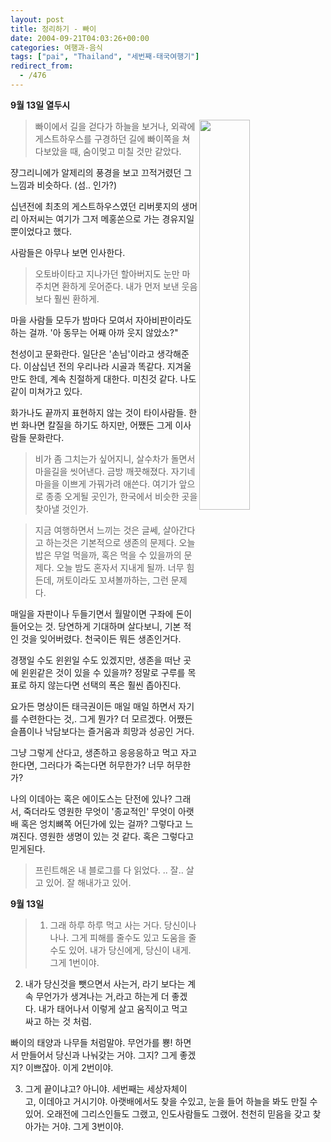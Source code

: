 ```yaml
---
layout: post
title: 정리하기 - 빠이
date: 2004-09-21T04:03:26+00:00
categories: 여행과-음식
tags: ["pai", "Thailand", "세번째-태국여행기"]
redirect_from:
  - /476
---
```


<strong>9월 13일 열두시</strong>

<a href="http://www.flickr.com/photos/jinto/3230352305/"><img src="http://farm4.static.flickr.com/3435/3230352305_d23d1d4efa.jpg" align="right" width=40% /></a>

> 빠이에서 길을 걷다가 하늘을 보거나, 외곽에 게스트하우스를 구경하던 길에 빠이쪽을 쳐다보았을 때, 숨이멎고 미칠 것만 같았다.

쟝그리니에가 알제리의 풍경을 보고 끄적거렸던 그 느낌과 비슷하다. (섬.. 인가?)

십년전에 최초의 게스트하우스였던 리버롯지의 생머리 아저씨는 여기가 그저 메홍쏜으로 가는 경유지일 뿐이었다고 했다.

사람들은 아무나 보면 인사한다.

 

> 오토바이타고 지나가던 할아버지도 눈만 마주치면 환하게 웃어준다. 내가 먼저 보낸 웃음보다 훨씬 환하게.

마을 사람들 모두가 밤마다 모여서 자아비판이라도 하는 걸까. '아 동무는 어째 아까 웃지 않았소?"

천성이고 문화란다. 일단은 '손님'이라고 생각해준다. 이삼십년 전의 우리나라 시골과 똑같다. 지겨울 만도 한데, 계속 친절하게 대한다. 미친것 같다. 나도 같이 미쳐가고 있다.

화가나도 끝까지 표현하지 않는 것이 타이사람들. 한번 화나면 칼질을 하기도 하지만, 어쨌든 그게 이사람들 문화란다.

 

> 비가 좀 그치는가 싶어지니, 살수차가 돌면서 마을길을 씻어낸다. 금방 깨끗해졌다. 자기네 마을을 이쁘게 가꿔가려 애쓴다. 여기가 앞으로 종종 오게될 곳인가, 한국에서 비슷한 곳을 찾아낼 것인가.

 

> 지금 여행하면서 느끼는 것은 글쎄, 살아간다고 하는것은 기본적으로 생존의 문제다. 오늘 밥은 무얼 먹을까, 혹은 먹을 수 있을까의 문제다. 오늘 밤도 혼자서 지내게 될까. 너무 힘든데, 꺼토이라도 꼬셔볼까하는, 그런 문제다.

매일을 자판이나 두들기면서 월말이면 구좌에 돈이 들어오는 것. 당연하게 기대하며 살다보니, 기본 적인 것을 잊어버렸다. 천국이든 뭐든 생존인거다.

경쟁일 수도 윈윈일 수도 있겠지만, 생존을 떠난 곳에 윈윈같은 것이 있을 수 있을까? 정말로 구루를 목표로 하지 않는다면 선택의 폭은 훨씬 좁아진다.

요가든 명상이든 태극권이든 매일 매일 하면서 자기를 수련한다는 것,. 그게 뭔가? 더 모르겠다. 어쨌든 슬픔이나 낙담보다는 즐거움과 희망과 성공인 거다.

그냥 그렇게 산다고, 생존하고 응응응하고 먹고 자고 한다면, 그러다가 죽는다면 허무한가? 너무 허무한가?

나의 이데아는 혹은 에이도스는 단전에 있나? 그래서, 죽더라도 영원한 무엇이 '종교적인' 무엇이 아랫배 혹은 엉치뼈쪽 어딘가에 있는 걸까? 그렇다고 느껴진다. 영원한 생명이 있는 것 같다. 혹은 그렇다고 믿게된다.

> 프린트해온 내 블로그를 다 읽었다. .. 잘.. 살고 있어. 잘 해내가고 있어.

<strong>9월 13일</strong>

> 1. 그래 하루 하루 먹고 사는 거다. 당신이나 나나. 그게 피해를 줄수도 있고 도움을 줄수도 있어. 내가 당신에게, 당신이 내게. 그게 1번이야.

2. 내가 당신것을 뺏으면서 사는거, 라기 보다는 계속 무언가가 생겨나는 거,라고 하는게 더 좋겠다. 내가 태어나서 이렇게 살고 움직이고 먹고 싸고 하는 것 처럼.

빠이의 태양과 나무들 처럼말야. 무언가를 뿅! 하면서 만들어서 당신과 나눠갖는 거야. 그지? 그게 좋겠지? 이쁘잖아. 이게 2번이야.

3. 그게 끝이냐고? 아니야. 세번째는 세상자체이고, 이데아고 거시기야. 아랫배에서도 찾을 수있고, 눈을 들어 하늘을 봐도 만질 수 있어. 오래전에 그리스인들도 그랬고, 인도사람들도 그랬어. 천천히 믿음을 갖고 찾아가는 거야. 그게 3번이야.

 


<div id=comments>
</div>
